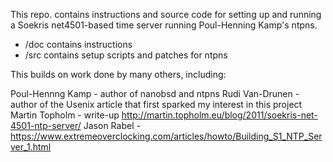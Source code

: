 This repo. contains instructions and source code for setting up and running a Soekris net4501-based time server running Poul-Henning Kamp's ntpns.

* /doc contains instructions
* /src contains setup scripts and patches for ntpns

This builds on work done by many others, including:

Poul-Hennng Kamp - author of nanobsd and ntpns
Rudi Van-Drunen - author of the Usenix article that first sparked my interest in this project
Martin Topholm - write-up http://martin.topholm.eu/blog/2011/soekris-net-4501-ntp-server/
Jason Rabel - https://www.extremeoverclocking.com/articles/howto/Building_S1_NTP_Server_1.html
